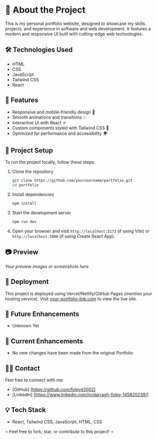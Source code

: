 
# 🚀 About the Project

This is my personal portfolio website, designed to showcase my skills, projects, and experience in software and web development. It features a modern and responsive UI built with cutting-edge web technologies.

## 🛠️ Technologies Used

- HTML
- CSS
- JavaScript
- Tailwind CSS
- React

## 📌 Features

- Responsive and mobile-friendly design 📱
- Smooth animations and transitions ✨
- Interactive UI with React ⚛️
- Custom components styled with Tailwind CSS 🎨
- Optimized for performance and accessibility 🌍

## 📂 Project Setup

To run the project locally, follow these steps:

1. Clone the repository
   ```bash
   git clone https://github.com/yourusername/portfolio.git
   cd portfolio
   ```

2. Install dependencies
   ```bash
   npm install
   ```

3. Start the development server
   ```bash
   npm run dev
   ```

4. Open your browser and visit `http://localhost:5173` (if using Vite) or `http://localhost:3000` (if using Create React App).

## 📷 Preview

_Your preview images or screenshots here_

## 📌 Deployment

This project is deployed using Vercel/Netlify/GitHub Pages (mention your hosting service). Visit [your-portfolio-link.com](http://your-portfolio-link.com) to view the live site.

## 🔧 Future Enhancements

- Unknown Yet

## 🔧 Current Enhancements

- No new changes have been made from the original Portfolio

## 👨‍💻 Contact

Feel free to connect with me:

- [GitHub] [https://github.com/foleyd2002]
- [LinkedIn] [https://www.linkedin.com/in/darragh-foley-145820239/]

## 💡 Tech Stack

- React, Tailwind CSS, JavaScript, HTML, CSS

⭐ Feel free to fork, star, or contribute to this project! ⭐
